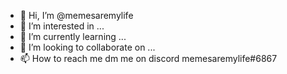 - 👋 Hi, I’m @memesaremylife
- 👀 I’m interested in ...
- 🌱 I’m currently learning ...
- 💞️ I’m looking to collaborate on ...
- 📫 How to reach me dm me on discord memesaremylife#6867

<!---
memesaremylife/memesaremylife is a ✨ special ✨ repository because its `README.md` (this file) appears on your GitHub profile.
You can click the Preview link to take a look at your changes.
--->
